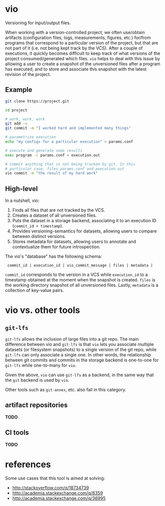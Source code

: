 # vio

Versioning for input/output files.

When working with a version-controlled project, we often use/obtain 
artifacts (configuration files, logs, measurements, figures, etc.) 
for/from programs that correspond to a particular version of the 
project, but that are not part of it (i.e. not being kept track by the 
VCS). After a couple of executions, it quickly becomes difficult to 
keep track of what versions of the project consumed/generated which 
files. `vio` helps to deal with this issue by allowing a user to 
create a snapshot of the unversioned files after a program has 
executed, and to store and associate this snapshot with the latest 
revision of the project.

## Example

```bash
git clone https://project.git

cd project

# work, work, work
git add -u
git commit -m "I worked hard and implemented many things"

# parametrize execution
echo "my configs for a particular execution" > params.conf

# execute and generate some results
exec program -c params.conf > execution.out

# commit anything that is not being tracked by git. In this
# particular case, files params.conf and execution.out
vio commit -m "the result of my hard work"
```

## High-level

In a nutshell, vio:

 1. Finds all files that are not tracked by the VCS.
 2. Creates a dataset of all unversioned files.
 3. Puts the dataset in a storage backend, associating it to an 
    execution ID (`commit_id + timestamp`).
 4. Provides versioning-semantics for datasets, allowing users to 
    compare between distinct versions.
 5. Stores metadata for datasets, allowing users to annotate and 
    contextualize them for future introspection.

The vio's "database" has the following schema:

```
 commit_id | execution_id | vio_commit_message | files | metadata |
```

`commit_id` corresponds to the version in a VCS while `execution_id` 
to a timestamp obtained at the moment when the snapshot is created. 
`files` is the working directory snapshot of all unversioned files. 
Lastly, `metadata` is a collection of key-value pairs.

<!--
Multiple executions

One common use case is to compare results from multiple executions:

```
vio log --pretty=oneline

ca82a6df:20151123:120354 results with some conf1
ca82a6df:20151123:184832 and now with conf2
```

**TODO**
-->

# vio vs. other tools

## `git-lfs`

`git-lfs` allows the inclusion of large files into a git repo. The 
main difference between vio and `git-lfs` is that `vio` lets you 
associate multiple datasets (or filesystem snapshots) to a single 
version of the git repo, while `git-lfs` can only associate a single 
one. In other words, the relationship between git commits and commits 
in the storage backend is one-to-one for `git-lfs` while one-to-many 
for `vio`.

Given the above, `vio` can use `git-lfs` as a backend, in the same way 
that the `git` backend is used by `vio`.

Other tools such as `git-annex`, etc. also fall in this category.

## artifact repositories

**TODO**

## CI tools

**TODO**

# references

Some use cases that this tool is aimed at solving:
  * <http://stackoverflow.com/q/18734739>
  * <http://academia.stackexchange.com/q/8359>
  * <http://academia.stackexchange.com/q/36995>
